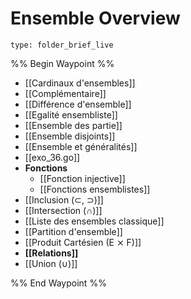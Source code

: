# Ensemble Overview
 
```ccard
type: folder_brief_live
```
 
%% Begin Waypoint %%
- [[Cardinaux d'ensembles]]
- [[Complémentaire]]
- [[Différence d'ensemble]]
- [[Egalité ensembliste]]
- [[Ensemble des partie]]
- [[Ensemble disjoints]]
- [[Ensemble et généralités]]
- [[exo_36.go]]
- **Fonctions**
	- [[Fonction injective]]
	- [[Fonctions ensemblistes]]
- [[Inclusion (⊂, ⊃)]]
- [[Intersection (∩)]]
- [[Liste des ensembles classique]]
- [[Partition d'ensemble]]
- [[Produit Cartésien (E ⨯ F)]]
- **[[Relations]]**
- [[Union (∪)]]

%% End Waypoint %%